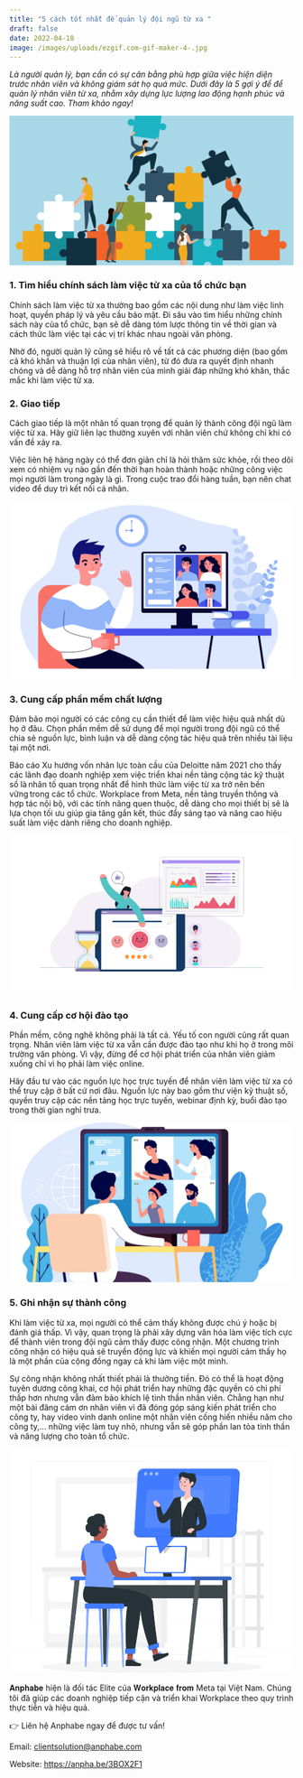 ```yaml
---
title: "5 cách tốt nhất để quản lý đội ngũ từ xa "
draft: false
date: 2022-04-18
image: /images/uploads/ezgif.com-gif-maker-4-.jpg
---
```

*Là người quản lý, bạn cần có sự cân bằng phù hợp giữa việc hiện diện trước nhân viên và không giám sát họ quá mức. Dưới đây là 5 gợi ý để để quản lý nhân viên từ xa, nhằm xây dựng lực lượng lao động hạnh phúc và năng suất cao. Tham khảo ngay!*  

![*5 gợi ý để để quản lý nhân viên từ xa, nhằm xây dựng lực lượng lao động hạnh phúc và năng suất cao.*](/images/uploads/employee_engagement.jpeg "*5 gợi ý để để quản lý nhân viên từ xa, nhằm xây dựng lực lượng lao động hạnh phúc và năng suất cao.*")

### **1. Tìm hiểu chính sách làm việc từ xa của tổ chức bạn** 

Chính sách làm việc từ xa thường bao gồm các nội dung như làm việc linh hoạt, quyền pháp lý và yêu cầu bảo mật. Đi sâu vào tìm hiểu những chính sách này của tổ chức, bạn sẽ dễ dàng tóm lược thông tin về thời gian và cách thức làm việc tại các vị trí khác nhau ngoài văn phòng.  

Nhờ đó, người quản lý cũng sẽ hiểu rõ về tất cả các phương diện (bao gồm cả khó khăn và thuận lợi của nhân viên), từ đó đưa ra quyết định nhanh chóng và dễ dàng hỗ trợ nhân viên của mình giải đáp những khó khăn, thắc mắc khi làm việc từ xa. 

### **2. Giao tiếp** 

Cách giao tiếp là một nhân tố quan trọng để quản lý thành công đội ngũ làm việc từ xa. Hãy giữ liên lạc thường xuyên với nhân viên chứ không chỉ khi có vấn đề xảy ra. 

Việc liên hệ hàng ngày có thể đơn giản chỉ là hỏi thăm sức khỏe, rồi theo dõi xem có nhiệm vụ nào gần đến thời hạn hoàn thành hoặc những công việc mọi người làm trong ngày là gì. Trong cuộc trao đổi hàng tuần, bạn nên chat video để duy trì kết nối cá nhân. 

![Cách giao tiếp là một nhân tố quan trọng để quản lý thành công đội ngũ làm việc từ xa.](/images/uploads/monitor1.2869c4df.jpg "Cách giao tiếp là một nhân tố quan trọng để quản lý thành công đội ngũ làm việc từ xa.")

### **3. Cung cấp phần mềm chất lượng** 

Đảm bảo mọi người có các công cụ cần thiết để làm việc hiệu quả nhất dù họ ở đâu. Chọn phần mềm dễ sử dụng để mọi người trong đội ngũ có thể chia sẻ nguồn lực, bình luận và dễ dàng cộng tác hiệu quả trên nhiều tài liệu tại một nơi. 

Báo cáo Xu hướng vốn nhân lực toàn cầu của Deloitte năm 2021 cho thấy các lãnh đạo doanh nghiệp xem việc triển khai nền tảng cộng tác kỹ thuật số là nhân tố quan trọng nhất để hình thức làm việc từ xa trở nên bền vững trong các tổ chức. Workplace from Meta, nền tảng truyền thông và hợp tác nội bộ, với các tính năng quen thuộc, dễ dàng cho mọi thiết bị sẽ là lựa chọn tối ưu giúp gia tăng gắn kết, thúc đẩy sáng tạo và nâng cao hiệu suất làm việc dành riêng cho doanh nghiệp.

![](/images/uploads/employee-pulse-surveys-chapter3.png "Workplace from Meta là lựa chọn tối ưu giúp gia tăng gắn kết, thúc đẩy sáng tạo và nâng cao hiệu suất làm việc dành riêng cho doanh nghiệp.")

### **4. Cung cấp cơ hội đào tạo** 

Phần mềm, công nghê không phải là tất cả. Yếu tố con người cũng rất quan trọng. Nhân viên làm việc từ xa vẫn cần được đào tạo như khi họ ở trong môi trường văn phòng. Vì vậy, đừng để cơ hội phát triển của nhân viên giảm xuống chỉ vì họ phải làm việc online. 

Hãy đầu tư vào các nguồn lực học trực tuyến để nhân viên làm việc từ xa có thể truy cập ở bất cứ nơi đâu. Nguồn lực này bao gồm thư viện kỹ thuật số, quyền truy cập các nền tảng học trực tuyến, webinar định kỳ, buổi đào tạo trong thời gian nghỉ trưa. 

![Đầu tư vào các nguồn lực học trực tuyến để nhân viên làm việc từ xa có thể truy cập ở bất cứ nơi đâu.](/images/uploads/1595005040.jpg "Đầu tư vào các nguồn lực học trực tuyến để nhân viên làm việc từ xa có thể truy cập ở bất cứ nơi đâu.")

### **5. Ghi nhận sự thành công** 

Khi làm việc từ xa, mọi người có thể cảm thấy không được chú ý hoặc bị đánh giá thấp. Vì vậy, quan trọng là phải xây dựng văn hóa làm việc tích cực để thành viên trong đội ngũ cảm thấy được công nhận. Một chương trình công nhận có hiệu quả sẽ truyền động lực và khiến mọi người cảm thấy họ là một phần của cộng đồng ngay cả khi làm việc một mình. 

Sự công nhận không nhất thiết phải là thưởng tiền. Đó có thể là hoạt động tuyên dương công khai, cơ hội phát triển hay những đặc quyền có chi phí thấp hơn nhưng vẫn đảm bảo khích lệ tinh thần nhân viên. Chẳng hạn như một bài đăng cảm ơn nhân viên vì đã đóng góp sáng kiến phát triển cho công ty, hay video vinh danh online một nhân viên cống hiến nhiều năm cho công ty,... những việc làm tuy nhỏ, nhưng vẫn sẽ góp phần lan tỏa tinh thần và năng lượng cho toàn tổ chức. 

![Phải xây dựng văn hóa làm việc tích cực để thành viên trong đội ngũ cảm thấy được công nhận](/images/uploads/virtual-onboarding_1.png "Phải xây dựng văn hóa làm việc tích cực để thành viên trong đội ngũ cảm thấy được công nhận")

𝐀𝐧𝐩𝐡𝐚𝐛𝐞 hiện là đối tác Elite của 𝐖𝐨𝐫𝐤𝐩𝐥𝐚𝐜𝐞 𝐟𝐫𝐨𝐦 Meta tại Việt Nam. Chúng tôi đã giúp các doanh nghiệp tiếp cận và triển khai Workplace theo quy trình thực tiễn và hiệu quả. 

👉 Liên hệ Anphabe ngay để được tư vấn! 

Email: clientsolution@anphabe.com 

Website: https://anpha.be/3BOX2F1